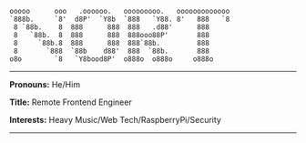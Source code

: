 ```
ooooo      ooo   .oooooo.   ooooooooo.   ooooooooooooo 
`888b.     `8'  d8P'  `Y8b  `888   `Y88. 8'   888   `8 
 8 `88b.    8  888      888  888   .d88'      888      
 8   `88b.  8  888      888  888ooo88P'       888      
 8     `88b.8  888      888  888`88b.         888      
 8       `888  `88b    d88'  888  `88b.       888      
o8o        `8   `Y8bood8P'  o888o  o888o     o888o    
```
---

**Pronouns:** He/Him

**Title:** Remote Frontend Engineer

**Interests:** Heavy Music/Web Tech/RaspberryPi/Security

---
